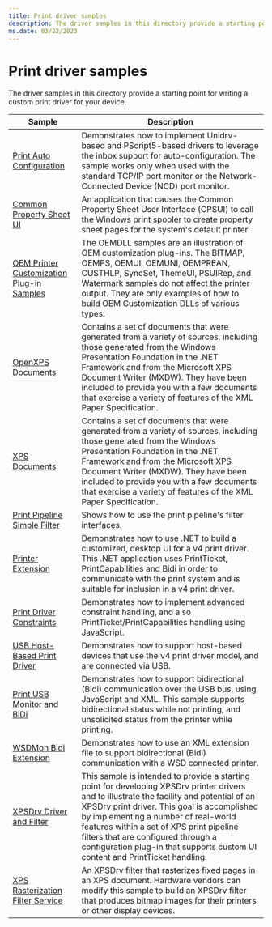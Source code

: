 ```yaml
---
title: Print driver samples
description: The driver samples in this directory provide a starting point for writing a custom print driver for your device.
ms.date: 03/22/2023
---
```


# Print driver samples

The driver samples in this directory provide a starting point for writing a custom print driver for your device.

| Sample | Description |
| --- | --- |
| [Print Auto Configuration](/samples/microsoft/windows-driver-samples/print-auto-configuration-sample) | Demonstrates how to implement Unidrv-based and PScript5-based drivers to leverage the inbox support for auto-configuration. The sample works only when used with the standard TCP/IP port monitor or the Network-Connected Device (NCD) port monitor. |
| [Common Property Sheet UI](/samples/microsoft/windows-driver-samples/common-property-sheet-ui-sample) | An application that causes the Common Property Sheet User Interface (CPSUI) to call the Windows print spooler to create property sheet pages for the system's default printer. |
| [OEM Printer Customization Plug-in Samples](/samples/microsoft/windows-driver-samples/oem-printer-customization-plug-in-samples) | The OEMDLL samples are an illustration of OEM customization plug-ins. The BITMAP, OEMPS, OEMUI, OEMUNI, OEMPREAN, CUSTHLP, SyncSet, ThemeUI, PSUIRep, and Watermark samples do not affect the printer output. They are only examples of how to build OEM Customization DLLs of various types.|
| [OpenXPS Documents](/samples/microsoft/windows-driver-samples/openxps-documents-print-sample) | Contains a set of documents that were generated from a variety of sources, including those generated from the Windows Presentation Foundation in the .NET Framework and from the Microsoft XPS Document Writer (MXDW). They have been included to provide you with a few documents that exercise a variety of features of the XML Paper Specification. |
| [XPS Documents](/samples/microsoft/windows-driver-samples/xps-documents-print-sample) | Contains a set of documents that were generated from a variety of sources, including those generated from the Windows Presentation Foundation in the .NET Framework and from the Microsoft XPS Document Writer (MXDW). They have been included to provide you with a few documents that exercise a variety of features of the XML Paper Specification. |
| [Print Pipeline Simple Filter](/samples/microsoft/windows-driver-samples/print-pipeline-simple-filter) | Shows how to use the print pipeline's filter interfaces. |
| [Printer Extension](/samples/microsoft/windows-driver-samples/printer-extension-sample) | Demonstrates how to use .NET to build a customized, desktop UI for a v4 print driver. This .NET application uses PrintTicket, PrintCapabilities and Bidi in order to communicate with the print system and is suitable for inclusion in a v4 print driver. |
| [Print Driver Constraints](/samples/microsoft/windows-driver-samples/print-driver-constraints-sample) | Demonstrates how to implement advanced constraint handling, and also PrintTicket/PrintCapabilities handling using JavaScript.  |
| [USB Host-Based Print Driver](/samples/microsoft/windows-driver-samples/usb-host-based-print-driver-sample) | Demonstrates how to support host-based devices that use the v4 print driver model, and are connected via USB. |
| [Print USB Monitor and BiDi](/samples/microsoft/windows-driver-samples/print-driver-usb-monitor-and-bidi-sample)  | Demonstrates how to support bidirectional (Bidi) communication over the USB bus, using JavaScript and XML. This sample supports bidirectional status while not printing, and unsolicited status from the printer while printing. |
| [WSDMon Bidi Extension](/samples/microsoft/windows-driver-samples/wsdmon-bidi-extension-sample)  | Demonstrates how to use an XML extension file to support bidirectional (Bidi) communication with a WSD connected printer. |
| [XPSDrv Driver and Filter](/samples/microsoft/windows-driver-samples/xpsdrv-driver-and-filter-sample) | This sample is intended to provide a starting point for developing XPSDrv printer drivers and to illustrate the facility and potential of an XPSDrv print driver. This goal is accomplished by implementing a number of real-world features within a set of XPS print pipeline filters that are configured through a configuration plug-in that supports custom UI content and PrintTicket handling. |
| [XPS Rasterization Filter Service](/samples/microsoft/windows-driver-samples/xps-rasterization-filter-service-sample) | An XPSDrv filter that rasterizes fixed pages in an XPS document. Hardware vendors can modify this sample to build an XPSDrv filter that produces bitmap images for their printers or other display devices. |
